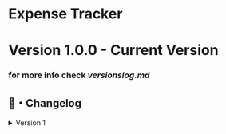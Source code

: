 # Expense Tracker

# Version 1.0.0 - Current Version

### for more info check *versionslog.md*

## <a id="Changelog"></a>📝・Changelog
<details>
  <summary>Version 1</summary>
    Version 1.0.0
        - Added Login System
        - Added Blocking system for when user inserts wrong pin 5 times in a row. Each time user goes to blocking area, the blocking time doubles.
        - Added Static Methods for code optimization
        - Configuration File located in %temp% "FileManagement.cfg"
</details>
